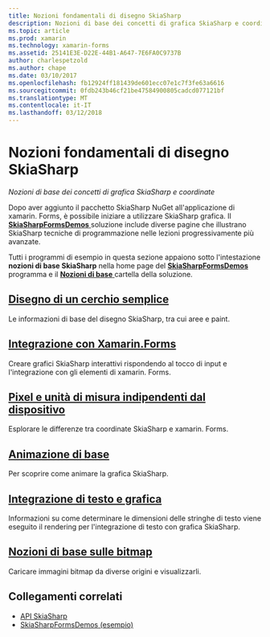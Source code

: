 ```yaml
---
title: Nozioni fondamentali di disegno SkiaSharp
description: Nozioni di base dei concetti di grafica SkiaSharp e coordinate
ms.topic: article
ms.prod: xamarin
ms.technology: xamarin-forms
ms.assetid: 25141E3E-D22E-44B1-A647-7E6FA0C9737B
author: charlespetzold
ms.author: chape
ms.date: 03/10/2017
ms.openlocfilehash: fb12924ff181439de601ecc07e1c7f3fe63a6616
ms.sourcegitcommit: 0fdb243b46cf21be47584900805cadcd077121bf
ms.translationtype: MT
ms.contentlocale: it-IT
ms.lasthandoff: 03/12/2018
---
```

# <a name="skiasharp-drawing-basics"></a>Nozioni fondamentali di disegno SkiaSharp

_Nozioni di base dei concetti di grafica SkiaSharp e coordinate_

Dopo aver aggiunto il pacchetto SkiaSharp NuGet all'applicazione di xamarin. Forms, è possibile iniziare a utilizzare SkiaSharp grafica. Il [ **SkiaSharpFormsDemos** ](https://developer.xamarin.com/samples/xamarin-forms/SkiaSharpForms/SkiaSharpFormsDemos/) soluzione include diverse pagine che illustrano SkiaSharp tecniche di programmazione nelle lezioni progressivamente più avanzate.

Tutti i programmi di esempio in questa sezione appaiono sotto l'intestazione **nozioni di base SkiaSharp** nella home page del [ **SkiaSharpFormsDemos** ](https://developer.xamarin.com/samples/xamarin-forms/SkiaSharpForms/SkiaSharpFormsDemos/) programma e il [ **Nozioni di base** ](https://github.com/xamarin/xamarin-forms-samples/tree/master/SkiaSharpForms/SkiaSharpFormsDemos/SkiaSharpFormsDemos/SkiaSharpFormsDemos/Basics) cartella della soluzione.

## <a name="drawing-a-simple-circlecirclemd"></a>[Disegno di un cerchio semplice](circle.md)

Le informazioni di base del disegno SkiaSharp, tra cui aree e paint.

## <a name="integrating-with-xamarinformsintegrationmd"></a>[Integrazione con Xamarin.Forms](integration.md)

Creare grafici SkiaSharp interattivi rispondendo al tocco di input e l'integrazione con gli elementi di xamarin. Forms.

## <a name="pixels-and-device-independent-unitspixelsmd"></a>[Pixel e unità di misura indipendenti dal dispositivo](pixels.md)

Esplorare le differenze tra coordinate SkiaSharp e xamarin. Forms.

## <a name="basic-animationanimationmd"></a>[Animazione di base](animation.md)

Per scoprire come animare la grafica SkiaSharp.

## <a name="integrating-text-and-graphicstextmd"></a>[Integrazione di testo e grafica](text.md)

Informazioni su come determinare le dimensioni delle stringhe di testo viene eseguito il rendering per l'integrazione di testo con grafica SkiaSharp.

## <a name="bitmap-basicsbitmapsmd"></a>[Nozioni di base sulle bitmap](bitmaps.md)

Caricare immagini bitmap da diverse origini e visualizzarli.


## <a name="related-links"></a>Collegamenti correlati

- [API SkiaSharp](https://developer.xamarin.com/api/root/SkiaSharp/)
- [SkiaSharpFormsDemos (esempio)](https://developer.xamarin.com/samples/xamarin-forms/SkiaSharpForms/SkiaSharpFormsDemos/)
